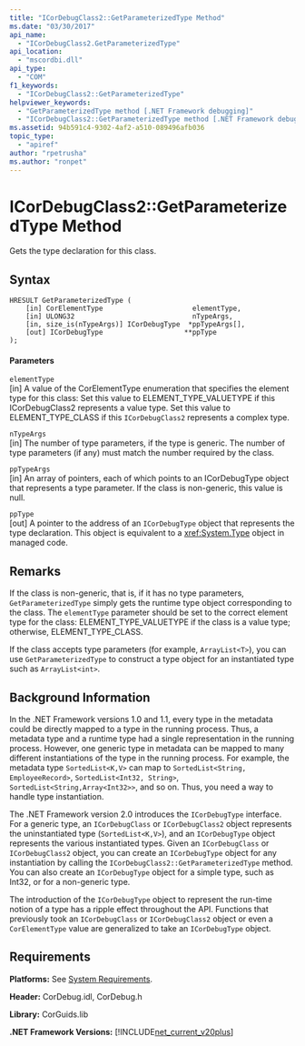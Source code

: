 ```yaml
---
title: "ICorDebugClass2::GetParameterizedType Method"
ms.date: "03/30/2017"
api_name: 
  - "ICorDebugClass2.GetParameterizedType"
api_location: 
  - "mscordbi.dll"
api_type: 
  - "COM"
f1_keywords: 
  - "ICorDebugClass2::GetParameterizedType"
helpviewer_keywords: 
  - "GetParameterizedType method [.NET Framework debugging]"
  - "ICorDebugClass2::GetParameterizedType method [.NET Framework debugging]"
ms.assetid: 94b591c4-9302-4af2-a510-089496afb036
topic_type: 
  - "apiref"
author: "rpetrusha"
ms.author: "ronpet"
---
```

# ICorDebugClass2::GetParameterizedType Method
Gets the type declaration for this class.  
  
## Syntax  
  
```  
HRESULT GetParameterizedType (  
    [in] CorElementType                      elementType,  
    [in] ULONG32                             nTypeArgs,  
    [in, size_is(nTypeArgs)] ICorDebugType  *ppTypeArgs[],  
    [out] ICorDebugType                    **ppType  
);  
```  
  
#### Parameters  
 `elementType`  
 [in] A value of the CorElementType enumeration that specifies the element type for this class: Set this value to ELEMENT_TYPE_VALUETYPE if this ICorDebugClass2 represents a value type. Set this value to ELEMENT_TYPE_CLASS if this `ICorDebugClass2` represents a complex type.  
  
 `nTypeArgs`  
 [in] The number of type parameters, if the type is generic. The number of type parameters (if any) must match the number required by the class.  
  
 `ppTypeArgs`  
 [in] An array of pointers, each of which points to an ICorDebugType object that represents a type parameter. If the class is non-generic, this value is null.  
  
 `ppType`  
 [out] A pointer to the address of an `ICorDebugType` object that represents the type declaration. This object is equivalent to a <xref:System.Type> object in managed code.  
  
## Remarks  
 If the class is non-generic, that is, if it has no type parameters, `GetParameterizedType` simply gets the runtime type object corresponding to the class. The `elementType` parameter should be set to the correct element type for the class: ELEMENT_TYPE_VALUETYPE if the class is a value type; otherwise, ELEMENT_TYPE_CLASS.  
  
 If the class accepts type parameters (for example, `ArrayList<T>`), you can use `GetParameterizedType` to construct a type object for an instantiated type such as `ArrayList<int>`.  
  
## Background Information  
 In the .NET Framework versions 1.0 and 1.1, every type in the metadata could be directly mapped to a type in the running process. Thus, a metadata type and a runtime type had a single representation in the running process. However, one generic type in metadata can be mapped to many different instantiations of the type in the running process. For example, the metadata type `SortedList<K,V>` can map to `SortedList<String, EmployeeRecord>`, `SortedList<Int32, String>`, `SortedList<String,Array<Int32>>`, and so on. Thus, you need a way to handle type instantiation.  
  
 The .NET Framework version 2.0 introduces the `ICorDebugType` interface. For a generic type, an `ICorDebugClass` or `ICorDebugClass2` object represents the uninstantiated type (`SortedList<K,V>`), and an `ICorDebugType` object represents the various instantiated types. Given an `ICorDebugClass` or `ICorDebugClass2` object, you can create an `ICorDebugType` object for any instantiation by calling the `ICorDebugClass2::GetParameterizedType` method. You can also create an `ICorDebugType` object for a simple type, such as Int32, or for a non-generic type.  
  
 The introduction of the `ICorDebugType` object to represent the run-time notion of a type has a ripple effect throughout the API. Functions that previously took an `ICorDebugClass` or `ICorDebugClass2` object or even a `CorElementType` value are generalized to take an `ICorDebugType` object.  
  
## Requirements  
 **Platforms:** See [System Requirements](../../../../docs/framework/get-started/system-requirements.md).  
  
 **Header:** CorDebug.idl, CorDebug.h  
  
 **Library:** CorGuids.lib  
  
 **.NET Framework Versions:** [!INCLUDE[net_current_v20plus](../../../../includes/net-current-v20plus-md.md)]
